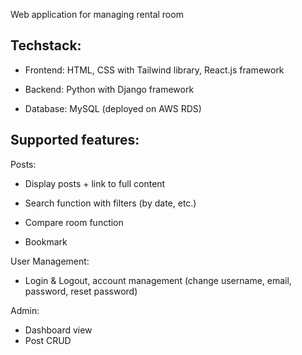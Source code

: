 Web application for managing rental room

## Techstack:

- Frontend: HTML, CSS with Tailwind library, React.js framework 

- Backend: Python with Django framework

- Database: MySQL (deployed on AWS RDS)

## Supported features:

Posts: 

- Display posts + link to full content

- Search function with filters (by date, etc.)

- Compare room function

- Bookmark

User Management:

- Login & Logout, account management (change username, email, password, reset password)

Admin:

- Dashboard view
- Post CRUD 
